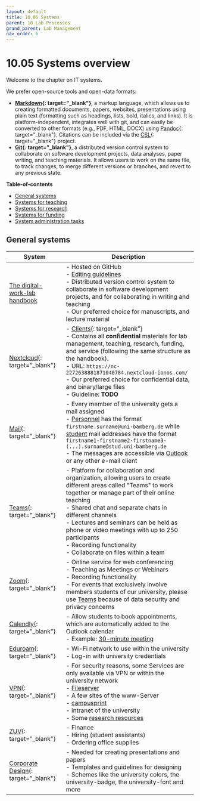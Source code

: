 ```yaml
---
layout: default
title: 10.05 Systems
parent: 10 Lab Processes
grand_parent: Lab Management
nav_order: 6
---
```


# 10.05 Systems overview

Welcome to the chapter on IT systems.
<!-- 
This guide is intended to offer you with a useful overview on the many IT technologies and tools that support the administrative processes and lead you to the right places to learn more about them.
This manual will serve as resource for navigating the digital environment, from learning platforms to communication tools, data analysis software to writing tools.
-->
We prefer open-source tools and open-data formats:

- **[Markdown](https://www.markdownguide.org/){: target="_blank"}**, a markup language, which allows us to creating formatted documents, papers, websites, presentations using plain text (formatting such as headings, lists, bold, italics, and links). It is platform-independent, integrates well with git, and can easily be converted to other formats (e.g., PDF, HTML, DOCX) using [Pandoc](https://pandoc.org/){: target="_blank"}. Citations can be included via the [CSL](https://citationstyles.org/){: target="_blank"} project.
- **[Git](https://git-scm.com/){: target="_blank"}**, a distributed version control system to collaborate on software development projects, data analyses, paper writing, and teaching materials. It allows users to work on the same file, to track changes, to merge different versions or branches, and revert to any previous state.

**Table-of-contents**

- [General systems](#general-systems)
- [Systems for teaching](../../teaching/30_processes/30.03.systems.html)
- [Systems for research](../../research/20_processes/20.03.systems.html)
- [Systems for funding](../../funding/40_processes/40.03.systems.html)
- [System administration tasks](10.90.administration.html)

## General systems

 System | Description |
---|---|
[The digital-work-lab handbook](https://digital-work-lab.github.io/handbook/)| - Hosted on GitHub<br>- [Editing guidelines](10.10.handbook.html)<br>- Distributed version control system to collaborate in software development projects, and for collaborating in writing and teaching<br>- Our preferred choice for manuscripts, and lecture material |
[Nextcloud](https://nc-2272638881871040784.nextcloud-ionos.com/){: target="_blank"}| - [Clients](https://nextcloud.com/de/install/#install-clients){: target="_blank"}<br>- Contains all **confidential** materials for lab management, teaching, research, funding, and service (following the same structure as the handbook).<br>- URL: ``https://nc-2272638881871040784.nextcloud-ionos.com/``<br>- Our preferred choice for confidential data, and binary/large files<br>- Guideline: **TODO** |
[Mail](https://www.uni-bamberg.de/its/dienstleistungen/mail/zugriff/){: target="_blank"}| - Every member of the university gets a mail assigned<br>- [Personnel](https://www.uni-bamberg.de/its/dienstleistungen/mail/wlv/) has the format `firstname.surname@uni-bamberg.de` while [student](https://www.uni-bamberg.de/its/dienstleistungen/mail/studium/) mail addresses have the format `firstname1-firstname2-firstname3-(...).surname@stud.uni-bamberg.de`<br>- The messages are accessible via [Outlook](https://www.uni-bamberg.de/its/dienstleistungen/mail/zugriff/outlook/) or any other e-mail client |
[Teams](https://www.uni-bamberg.de/its/dienstleistungen/tele/video/teams/){: target="_blank"}| - Platform for collaboration and organization, allowing users to create different areas called "Teams" to work together or manage part of their online teaching<br>- Shared chat and separate chats in different channels<br>- Lectures and seminars can be held as phone or video meetings with up to 250 participants<br>- Recording functionality<br>- Collaborate on files within a team |
[Zoom](https://www.uni-bamberg.de/its/dienstleistungen/tele/video/zoom/){: target="_blank"}| - Online service for web conferencing<br>- Teaching as Meetings or Webinars<br>- Recording functionality<br>- For events that exclusively involve members students of our university, please use [Teams](#teams) because of data security and privacy concerns |
[Calendly](https://calendly.com/event_types/user/me){: target="_blank"}| - Allow students to book appointments, which are automatically added to the Outlook calendar<br>- Example: [30-minute meeting](https://calendly.com/gerit-wagner/30min?month=2023-07) |
[Eduroam](https://www.uni-bamberg.de/its/dienstleistungen/netz/wlan/eduroam/){: target="_blank"}| - Wi-Fi network to use within the university<br>- Log-in with university credentials |
[VPN](https://www.uni-bamberg.de/its/dienstleistungen/netz/vpn/einrichten/){: target="_blank"}| - For security reasons, some Services are only available via VPN or within the university network<br>    - [Fileserver](#fileserver)<br>    - A few sites of the www-Server<br>    - [campusprint](#printing-and-scanning-campusprint)<br>    - Intranet of the university<br>    - Some [research resources](#research-resources) |
[ZUV](https://zuvportal.uni-bamberg.de/){: target="_blank"}| - Finance<br>- Hiring (student assistants)<br>- Ordering office supplies |
[Corporate Design](https://vc.uni-bamberg.de/course/view.php?id=265){: target="_blank"}| - Needed for creating presentations and papers<br>- Templates and guidelines for designing<br>- Schemes like the university colors, the university-badge, the university-font and more |
